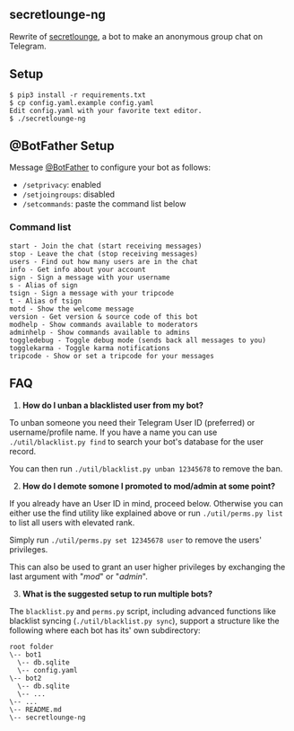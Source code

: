 secretlounge-ng
---------------
Rewrite of [secretlounge](https://github.com/6697/secretlounge), a bot to make an anonymous group chat on Telegram.

## Setup
```
$ pip3 install -r requirements.txt
$ cp config.yaml.example config.yaml
Edit config.yaml with your favorite text editor.
$ ./secretlounge-ng
```

## @BotFather Setup
Message [@BotFather](https://t.me/BotFather) to configure your bot as follows:

* `/setprivacy`: enabled
* `/setjoingroups`: disabled
* `/setcommands`: paste the command list below

### Command list
```
start - Join the chat (start receiving messages)
stop - Leave the chat (stop receiving messages)
users - Find out how many users are in the chat
info - Get info about your account
sign - Sign a message with your username
s - Alias of sign
tsign - Sign a message with your tripcode
t - Alias of tsign
motd - Show the welcome message
version - Get version & source code of this bot
modhelp - Show commands available to moderators
adminhelp - Show commands available to admins
toggledebug - Toggle debug mode (sends back all messages to you)
togglekarma - Toggle karma notifications
tripcode - Show or set a tripcode for your messages
```

## FAQ

1. **How do I unban a blacklisted user from my bot?**

To unban someone you need their Telegram User ID (preferred) or username/profile name.
If you have a name you can use `./util/blacklist.py find` to search your bot's database for the user record.

You can then run `./util/blacklist.py unban 12345678` to remove the ban.

2. **How do I demote somone I promoted to mod/admin at some point?**

If you already have an User ID in mind, proceed below.
Otherwise you can either use the find utility like explained above or run
`./util/perms.py list` to list all users with elevated rank.

Simply run `./util/perms.py set 12345678 user` to remove the users' privileges.

This can also be used to grant an user higher privileges by exchanging the last argument with "*mod*" or "*admin*".

3. **What is the suggested setup to run multiple bots?**

The `blacklist.py` and `perms.py` script, including advanced functions like blacklist syncing
(`./util/blacklist.py sync`), support a structure like the following where each bot
has its' own subdirectory:

```
root folder
\-- bot1
  \-- db.sqlite
  \-- config.yaml
\-- bot2
  \-- db.sqlite
  \-- ...
\-- ...
\-- README.md
\-- secretlounge-ng
```
